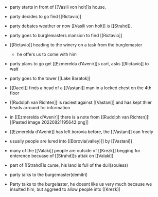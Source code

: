 - party starts in front of [[Vasili von holt]]s house.
- party decides to go find [[Rictavio]]
- party debates weather or now [[Vasili von holt]] is [[Strahd]].
- party goes to burglemasters mansion to find [[Rictavio]]
- [[Rictavio]] heading to the winery on a task from the burglemaster
	- he offers us to come with him
- party plans to go get [[Ezmerelda d'Avenir]]s cart, asks [[Rictavio]] to wait

- party goes to the tower [[Lake Baratok]]
- [[Daedi]] finds a head of a [[Vastani]] man in a locked chest on the 4th floor
- [[Rudolph van Richten]] is raciest against [[Vastani]] and has kept thier heads arround for information
- in [[Ezmerelda d'Avenir]]  there is a note from [[Rudolph van Richten]]![[Pasted image 20220821195642.png]]
- [[Ezmerelda d'Avenir]] has left borovia before, the [[Vastani]] can freely
- usually people are lured into [[Borovia(valley)]] by [[Vastani]]
- many of the [[Valaki]] people are outside of [[Krezk]] begging for enterence becuase of [[Strahd]]s attak on [[Valaki]]
- part of [[Strahd]]s curse, his land is full of the dull(souless)
- party talks to the burgemaster(demitri)
- Party talks to the burgelaster, he doesnt like us very much because we insulted him, but aggreed to allow people into [[Krezk]]